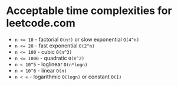 # Acceptable time complexities for leetcode.com

- `n <= 10` - factorial `O(n!)` or slow exponential `O(4^n)`
- `n <= 20` - fast exponential `O(2^n)`
- `n <= 100` - cubic `O(n^3)`
- `n <= 1000` - quadratic `O(n^2)`
- `n < 10^5` - loglinear `O(n*logn)`
- `n < 10^6` - linear `O(n)`
- `n < ∞` - logarithmic `O(logn)` or constant `O(1)`

